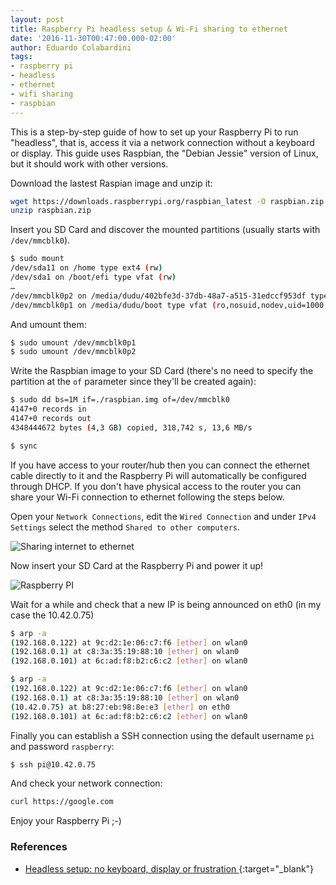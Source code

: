 ```yaml
---
layout: post
title: Raspberry Pi headless setup & Wi-Fi sharing to ethernet
date: '2016-11-30T00:47:00.000-02:00'
author: Eduardo Colabardini
tags:
- raspberry pi
- headless
- ethernet
- wifi sharing
- raspbian
---
```


This is a step-by-step guide of how to set up your Raspberry Pi to run "headless", that is, access it via a network connection without a keyboard or display. This guide uses Raspbian, the "Debian Jessie" version of Linux, but it should work with other versions.


Download the lastest Raspian image and unzip it:

~~~ bash
wget https://downloads.raspberrypi.org/raspbian_latest -O raspbian.zip
unzip raspbian.zip
~~~

Insert you SD Card and discover the mounted partitions (usually starts with ``/dev/mmcblk0``).

~~~ bash
$ sudo mount
/dev/sda11 on /home type ext4 (rw)
/dev/sda1 on /boot/efi type vfat (rw)
…
/dev/mmcblk0p2 on /media/dudu/402bfe3d-37db-48a7-a515-31edccf953df type ext4 (ro,nosuid,nodev,uhelper=udisks2)
/dev/mmcblk0p1 on /media/dudu/boot type vfat (ro,nosuid,nodev,uid=1000,gid=1000,shortname=mixed,dmask=0077,utf8=1,showexec,flush,uhelper=udisks2)
~~~

And umount them:

~~~ bash
$ sudo umount /dev/mmcblk0p1
$ sudo umount /dev/mmcblk0p2
~~~

Write the Raspbian image to your SD Card (there's no need to specify the partition at the ``of`` parameter since they'll be created again):

~~~ bash
$ sudo dd bs=1M if=./raspbian.img of=/dev/mmcblk0
4147+0 records in
4147+0 records out
4348444672 bytes (4,3 GB) copied, 318,742 s, 13,6 MB/s

$ sync
~~~

If you have access to your router/hub then you can connect the ethernet cable directly to it and the Raspberry Pi will automatically be configured through DHCP. If you don't have physical access to the router you can share your Wi-Fi connection to ethernet following the steps below.

Open your ``Network Connections``, edit the ``Wired Connection`` and under ``IPv4 Settings`` select the method ``Shared to other computers``.

![Sharing internet to ethernet](../../../../assets/2016-11-30_1.png) 

Now insert your SD Card at the Raspberry Pi and power it up!

![Raspberry PI](../../../../assets/2016-11-30_2.png "Raspberry Pi")

Wait for a while and check that a new IP is being announced on eth0 (in my case the 10.42.0.75)

~~~ bash
$ arp -a
(192.168.0.122) at 9c:d2:1e:06:c7:f6 [ether] on wlan0
(192.168.0.1) at c8:3a:35:19:88:10 [ether] on wlan0
(192.168.0.101) at 6c:ad:f8:b2:c6:c2 [ether] on wlan0

$ arp -a
(192.168.0.122) at 9c:d2:1e:06:c7:f6 [ether] on wlan0
(192.168.0.1) at c8:3a:35:19:88:10 [ether] on wlan0
(10.42.0.75) at b8:27:eb:98:8e:e3 [ether] on eth0
(192.168.0.101) at 6c:ad:f8:b2:c6:c2 [ether] on wlan0
~~~

Finally you can establish a SSH connection using the default username ``pi`` and password ``raspberry``:

~~~ bash
$ ssh pi@10.42.0.75
~~~

And check your network connection:

~~~ bash
curl https://google.com
~~~

Enjoy your Raspberry Pi ;-)

### References
* [Headless setup: no keyboard, display or frustration
](https://www.raspberrypi.org/forums/viewtopic.php?t=74176){:target="_blank"}

